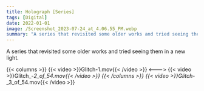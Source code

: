 ```yaml
---
title: Holograph [Series]
tags: [Digital]
date: 2022-01-01
image: /Screenshot_2023-07-24_at_4.06.55_PM.webp
summary: "A series that revisited some older works and tried seeing them in a new light."
---
```


A series that revisited some older works and tried seeing them in a new light.

{{< columns >}}
{{< video >}}Glitch-1.mov{{< /video >}}
<--->
{{< video >}}Glitch_-_2_of_54.mov{{< /video >}}
{{< /columns >}}
{{< video >}}Glitch_-_3_of_54.mov{{< /video >}}
